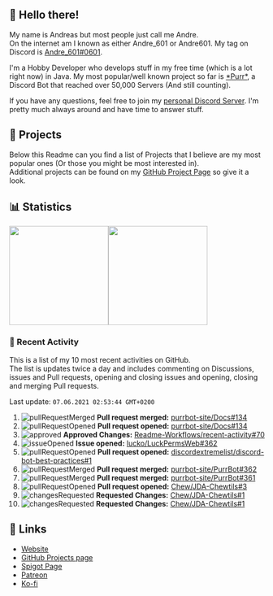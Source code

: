 <!-- Links -->
[andre]: https://discord.bio/p/andre601
[purr]: https://purrbot.site
[discord]: https://discord.gg/6dazXp6
[website]: https://andre601.ch
[github]: https://andre601.ch/projects
[spigot]: https://www.spigotmc.org/resources/authors/56829/
[patreon]: https://patreon.com/andre_601
[ko-fi]: https://ko-fi.com/andre_601

## 👋 Hello there!
My name is Andreas but most people just call me Andre.  
On the internet am I known as either Andre_601 or Andre601. My tag on Discord is [Andre_601#0601][andre].

I'm a Hobby Developer who develops stuff in my free time (which is a lot right now) in Java. My most popular/well known project so far is [\*Purr\*][purr], a Discord Bot that reached over 50,000 Servers (And still counting).

If you have any questions, feel free to join my [personal Discord Server][discord]. I'm pretty much always around and have time to answer stuff.

## 📁 Projects
Below this Readme can you find a list of Projects that I believe are my most popular ones (Or those you might be most interested in).  
Additional projects can be found on my [GitHub Project Page][github] so give it a look.

## 📊 Statistics
<img height="195px" src="https://github-readme-stats.vercel.app/api?username=Andre601&show_icons=true&hide_rank=true&title_color=3498db&bg_color=ffffff00&text_color=718096&disable_animations=true"><img height="195px" src="https://github-readme-stats.vercel.app/api/top-langs?username=Andre601&layout=compact&title_color=3498db&bg_color=ffffff00&text_color=718096">

### 📜 Recent Activity
This is a list of my 10 most recent activities on GitHub.  
The list is updates twice a day and includes commenting on Discussions, issues and Pull requests, opening and closing issues and opening, closing and merging Pull requests.

<!--RECENT_ACTIVITY:last_update-->
Last update: `07.06.2021 02:53:44 GMT+0200`
<!--RECENT_ACTIVITY:last_update_end-->
<!--RECENT_ACTIVITY:start-->
1. ![pullRequestMerged] **Pull request merged:** [purrbot-site/Docs#134](https://github.com/purrbot-site/Docs/pull/134)
2. ![pullRequestOpened] **Pull request opened:** [purrbot-site/Docs#134](https://github.com/purrbot-site/Docs/pull/134)
3. ![approved] **Approved Changes:** [Readme-Workflows/recent-activity#70](https://github.com/Readme-Workflows/recent-activity/pull/70#pullrequestreview-676847845)
4. ![issueOpened] **Issue opened:** [lucko/LuckPermsWeb#362](https://github.com/lucko/LuckPermsWeb/issues/362)
5. ![pullRequestOpened] **Pull request opened:** [discordextremelist/discord-bot-best-practices#1](https://github.com/discordextremelist/discord-bot-best-practices/pull/1)
6. ![pullRequestMerged] **Pull request merged:** [purrbot-site/PurrBot#362](https://github.com/purrbot-site/PurrBot/pull/362)
7. ![pullRequestMerged] **Pull request merged:** [purrbot-site/PurrBot#361](https://github.com/purrbot-site/PurrBot/pull/361)
8. ![pullRequestOpened] **Pull request opened:** [Chew/JDA-Chewtils#3](https://github.com/Chew/JDA-Chewtils/pull/3)
9. ![changesRequested] **Requested Changes:** [Chew/JDA-Chewtils#1](https://github.com/Chew/JDA-Chewtils/pull/1#pullrequestreview-675747651)
10. ![changesRequested] **Requested Changes:** [Chew/JDA-Chewtils#1](https://github.com/Chew/JDA-Chewtils/pull/1#pullrequestreview-675747651)
<!--RECENT_ACTIVITY:end-->

## 🔗 Links
- [Website]
- [GitHub Projects page][github]
- [Spigot Page][spigot]
- [Patreon]
- [Ko-fi]

<!-- Badges -->
[issueOpened]: https://cdn.jsdelivr.net/gh/Readme-Workflows/Readme-Icons@main/icons/octicons/IssueOpenedOld.svg
[issueClosed]: https://cdn.jsdelivr.net/gh/Readme-Workflows/Readme-Icons@main/icons/octicons/IssueClosedOld.svg

[pullRequestOpened]: https://cdn.jsdelivr.net/gh/Readme-Workflows/Readme-Icons@main/icons/octicons/PullRequestOpened.svg
[pullRequestClosed]: https://cdn.jsdelivr.net/gh/Readme-Workflows/Readme-Icons@main/icons/octicons/PullRequestClosed.svg
[pullRequestMerged]: https://cdn.jsdelivr.net/gh/Readme-Workflows/Readme-Icons@main/icons/octicons/PullRequestMerged.svg

[comment]: https://cdn.jsdelivr.net/gh/Readme-Workflows/Readme-Icons@main/icons/octicons/Comment.svg

[changesRequested]: https://cdn.jsdelivr.net/gh/Readme-Workflows/Readme-Icons@main/icons/octicons/RequestedChanges.svg
[approved]: https://cdn.jsdelivr.net/gh/Readme-Workflows/Readme-Icons@main/icons/octicons/ApprovedChanges.svg
[repoCreated]: https://cdn.jsdelivr.net/gh/Readme-Workflows/Readme-Icons@main/icons/octicons/Repository.svg

[release]: https://cdn.jsdelivr.net/gh/Readme-Workflows/Readme-Icons@main/icons/octicons/Release.svg
[star]: https://cdn.jsdelivr.net/gh/Readme-Workflows/Readme-Icons@main/icons/octicons/StarredRepository.svg
[wiki]: https://cdn.jsdelivr.net/gh/Readme-Workflows/Readme-Icons@main/icons/octicons/Wiki.svg
